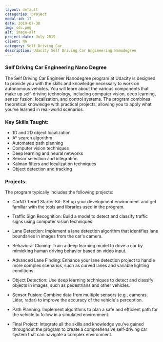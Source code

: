 ```yaml
---
layout: default
categories: project
modal-id: 17
date: 2019-07-30
img: sdc.png
alt: image-alt
project-date: July 2019
client: NA
category: Self Driving Car
description: Udacity Self Driving Car Engineering Nanodegree
---
```

<div style="text-align: left;" markdown="1">



### Self Driving Car Engineering Nano Degree

The Self Driving Car Engineer Nanodegree program at Udacity is designed to provide you with the skills and knowledge necessary to work on autonomous vehicles. You will learn about the various components that make up self-driving technology, including computer vision, deep learning, sensor fusion, localization, and control systems. The program combines theoretical knowledge with practical projects, allowing you to apply what you've learned in real-world scenarios.

### Key Skills Taught:
* 1D and 2D object localization
* A* search algorithm
* Automated path planning
* Computer vision techniques
* Deep learning and neural networks
* Sensor selection and integration
* Kalman filters and localization techniques
* Object detection and tracking

### Projects:
The program typically includes the following projects:

* CarND Term1 Starter Kit: Set up your development environment and get familiar with the tools and libraries used in the program.

* Traffic Sign Recognition: Build a model to detect and classify traffic signs using computer vision techniques.

* Lane Detection: Implement a lane detection algorithm that identifies lane boundaries in images from the car's camera.

* Behavioral Cloning: Train a deep learning model to drive a car by mimicking human driving behavior based on video input.

* Advanced Lane Finding: Enhance your lane detection project to handle more complex scenarios, such as curved lanes and variable lighting conditions.

* Object Detection: Use deep learning techniques to detect and classify objects in images, such as pedestrians and other vehicles.

* Sensor Fusion: Combine data from multiple sensors (e.g., cameras, Lidar, radar) to improve the accuracy of the vehicle's perception.

* Path Planning: Implement algorithms to plan a safe and efficient path for the vehicle to follow in a simulated environment.

* Final Project: Integrate all the skills and knowledge you've gained throughout the program to create a comprehensive self-driving car system that can navigate a complex environment.
